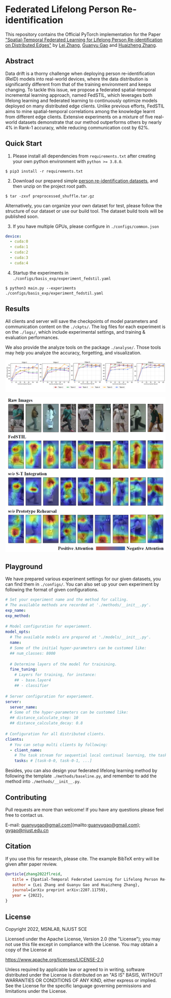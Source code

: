 # Federated Lifelong Person Re-identification

This repository contains the Official PyTorch implementation for the Paper ["Spatial-Temporal Federated Learning for Lifelong Person Re-identification on Distributed Edges"](https://arxiv.org/abs/2207.11759) by [Lei Zhang](https://github.com/MagicDevilZhang/), [Guanyu Gao](https://github.com/GuanyuGao) and [Huaizheng Zhang](https://huaizhengzhang.github.io/).



## Abstract

Data drift is a thorny challenge when deploying person re-identification (ReID) models into real-world devices, where the data distribution is significantly different from that of the training environment and keeps changing. To tackle this issue, we propose a federated spatial-temporal incremental learning approach, named FedSTIL, which leverages both lifelong learning and federated learning to continuously optimize models deployed on many distributed edge clients. Unlike previous efforts, FedSTIL aims to mine spatial-temporal correlations among the knowledge learnt from different edge clients. Extensive experiments on a mixture of five real-world datasets demonstrate that our method outperforms others by nearly 4% in Rank-1 accuracy, while reducing communication cost by 62%.  



## Quick Start

1. Please install all dependencies from `requirements.txt` after creating your own python environment with `python >= 3.8.0`.

```shell
$ pip3 install -r requirements.txt
```

2. Download our prepared simple [person re-identification datasets](https://drive.google.com/file/d/10NDQy0IZXupqXBhKfm3j7SwF08JBrE-w/view?usp=sharing), and then unzip on the project root path.  

```shell
$ tar -zxvf preprocessed_shuffle.tar.gz
```

Alternatively, you can organize your own dataset for test, please follow the structure of our dataset or use our build tool. The dataset build tools will be published soon.

3. If you have multiple GPUs, please configure in `./configs/common.json` 

```yaml
device:
  - cuda:0
  - cuda:1
  - cuda:2
  - cuda:3
  - cuda:4
```

4. Startup the experiments in `./configs/basis_exp/experiment_fedstil.yaml`

```shell
$ python3 main.py --experiments ./configs/basis_exp/experiment_fedstil.yaml
```



## Results

All clients and server will save the checkpoints of model parameters and communication content on the `./ckpts/`. The log files for each experiment is on the `./logs/`, which include experimental settings, and training & evaluation performances. 

We also provide the analyze tools on the package `./analyse/`. Those tools may help you analyze the accuracy, forgetting, and visualization.

![accuracy](./docs/accuracy.png)

![visualization](./docs/visualization.png)

## Playground

We have prepared various experiment settings for our given datasets, you can find them in `./configs/`. You can also set up your own experiment by following the format of given configurations.

```yaml
# Set your experiment name and the method for calling.
# The available methods are recorded at './methods/__init__.py'.
exp_name: 
exp_method: 

# Model configuration for experiement. 
model_opts:
  # The available models are prepared at './models/__init__.py'.
  name: 
  # Some of the initial hyper-parameters can be customed like:
  ## num_classes: 8000
  
  # Determine layers of the model for trainining.
  fine_tuning:
    # Layers for training, for instance:
    ## - base.layer4
    ## - classifier

# Server configuration for experiement. 
server:
  server_name: 
  # Some of the hyper-parameters can be customed like:
  ## distance_calculate_step: 10
  ## distance_calculate_decay: 0.8

# Configuration for all distributed clients. 
clients:
  # You can setup multi clients by following: 
  - client_name: 
    # The task stream for sequential local continual learning, the task name should exists in './configs/common.yaml -> datasets_dir' directory.
    tasks: # [task-0-0, task-0-1, ...]
```

Besides, you can also design your federated lifelong learning method by following the template `./methods/baseline.py`, and remember to add the method into `./methods/__init__.py`.



## Contributing

Pull requests are more than welcome! If you have any questions please feel free to contact us.

E-mail: guanyugao@gmail.com](mailto:guanyugao@gmail.com); [gygao@njust.edu.cn](mailto:gygao@njust.edu.cn) 



## Citation

 If you use this for research, please cite. The example BibTeX entry will be given after paper review. 

```bibtex
@article{zhang2022flreid,
   title = {Spatial-Temporal Federated Learning for Lifelong Person Re-identification on Distributed Edges},
   author = {Lei Zhang and Guanyu Gao and Huaizheng Zhang},
   journal={arXiv preprint arXiv:2207.11759},
   year = {2022},
}
```



## License

Copyright 2022, MSNLAB, NJUST SCE

Licensed under the Apache License, Version 2.0 (the "License"); you may not use this file except in compliance with the License. You may obtain a copy of the License at

https://www.apache.org/licenses/LICENSE-2.0

Unless required by applicable law or agreed to in writing, software distributed under the License is distributed on an "AS IS" BASIS, WITHOUT WARRANTIES OR CONDITIONS OF ANY KIND, either express or implied. See the License for the specific language governing permissions and limitations under the License.

